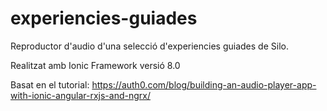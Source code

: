 # experiencies-guiades
Reproductor d'audio d'una selecció d'experiencies guiades de Silo.

Realitzat amb Ionic Framework versió 8.0

Basat en el tutorial: https://auth0.com/blog/building-an-audio-player-app-with-ionic-angular-rxjs-and-ngrx/
